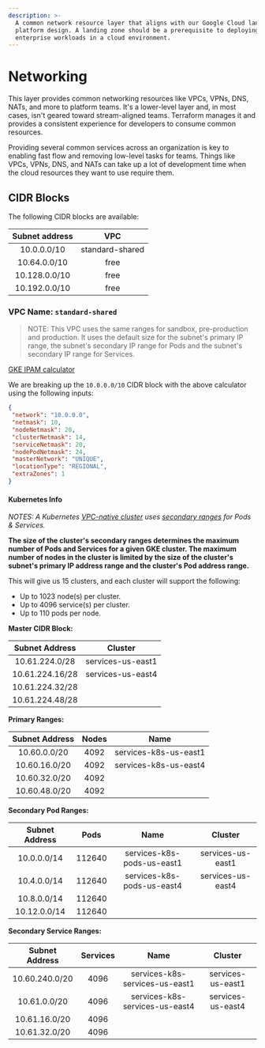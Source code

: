 ```yaml
---
description: >-
  A common network resource layer that aligns with our Google Cloud landing zone
  platform design. A landing zone should be a prerequisite to deploying
  enterprise workloads in a cloud environment.
---
```


# Networking

This layer provides common networking resources like VPCs, VPNs, DNS, NATs, and more to platform teams.  It's a lower-level layer and, in most cases, isn't geared toward stream-aligned teams. Terraform manages it and provides a consistent experience for developers to consume common resources.

Providing several common services across an organization is key to enabling fast flow and removing low-level tasks for teams. Things like VPCs, VPNs, DNS, and NATs can take up a lot of development time when the cloud resources they want to use require them.

## CIDR Blocks

The following CIDR blocks are available:

| Subnet address |       VPC       |
| :------------: | :-------------: |
|   10.0.0.0/10  | standard-shared |
|  10.64.0.0/10  |       free      |
|  10.128.0.0/10 |       free      |
|  10.192.0.0/10 |       free      |

### VPC Name: `standard-shared`

> NOTE: This VPC uses the same ranges for sandbox, pre-production and production. It uses the default size for the subnet's primary IP range, the subnet's secondary IP range for Pods and the subnet's secondary IP range for Services.

[GKE IPAM calculator](https://googlecloudplatform.github.io/gke-ip-address-management)

We are breaking up the `10.0.0.0/10` CIDR block with the above calculator using the following inputs:

```json
{
 "network": "10.0.0.0",
 "netmask": 10,
 "nodeNetmask": 20,
 "clusterNetmask": 14,
 "serviceNetmask": 20,
 "nodePodNetmask": 24,
 "masterNetwork": "UNIQUE",
 "locationType": "REGIONAL",
 "extraZones": 1
}
```

#### Kubernetes Info

_NOTES: A Kubernetes_ [_VPC-native cluster_](https://cloud.google.com/kubernetes-engine/docs/concepts/alias-ips) _uses_ [_secondary ranges_](https://cloud.google.com/kubernetes-engine/docs/concepts/alias-ips#cluster\_sizing\_secondary\_range\_pods) _for Pods & Services._

**The size of the cluster's secondary ranges determines the maximum number of Pods and Services for a given GKE cluster. The maximum number of nodes in the cluster is limited by the size of the cluster's subnet's primary IP address range and the cluster's Pod address range.**

This will give us 15 clusters, and each cluster will support the following:

* Up to 1023 node(s) per cluster.
* Up to 4096 service(s) per cluster.
* Up to 110 pods per node.

**Master CIDR Block:**

|  Subnet Address |      Cluster      |
| :-------------: | :---------------: |
|  10.61.224.0/28 | services-us-east1 |
| 10.61.224.16/28 | services-us-east4 |
| 10.61.224.32/28 |                   |
| 10.61.224.48/28 |                   |

**Primary Ranges:**

| Subnet Address | Nodes |          Name         |
| :------------: | :---: | :-------------------: |
|  10.60.0.0/20  |  4092 | services-k8s-us-east1 |
|  10.60.16.0/20 |  4092 | services-k8s-us-east4 |
|  10.60.32.0/20 |  4092 |                       |
|  10.60.48.0/20 |  4092 |                       |

**Secondary Pod Ranges:**

| Subnet Address |  Pods  |            Name            |      Cluster      |
| :------------: | :----: | :------------------------: | :---------------: |
|   10.0.0.0/14  | 112640 | services-k8s-pods-us-east1 | services-us-east1 |
|   10.4.0.0/14  | 112640 | services-k8s-pods-us-east4 | services-us-east4 |
|   10.8.0.0/14  | 112640 |                            |                   |
|  10.12.0.0/14  | 112640 |                            |                   |

**Secondary Service Ranges:**

| Subnet Address | Services |              Name              |      Cluster      |
| :------------: | :------: | :----------------------------: | :---------------: |
| 10.60.240.0/20 |   4096   | services-k8s-services-us-east1 | services-us-east1 |
|  10.61.0.0/20  |   4096   | services-k8s-services-us-east4 | services-us-east4 |
|  10.61.16.0/20 |   4096   |                                |                   |
|  10.61.32.0/20 |   4096   |                                |                   |
